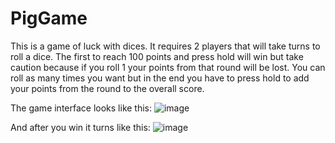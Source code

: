 # PigGame
This is a game of luck with dices.
It requires 2 players that will take turns to roll a dice.
The first to reach 100 points and press hold will win but take caution because if you roll 1 your points from that round will be lost.
You can roll as many times you want but in the end you have to press hold to add your points from the round to the overall score.


The game interface looks like this:
![image](https://user-images.githubusercontent.com/72509291/155755401-a4dc51eb-3281-44aa-b5e3-5450bb15adb7.png)


And after you win it turns like this:
![image](https://user-images.githubusercontent.com/72509291/155755605-277dbce3-54e8-4ace-b579-3e36dbc1781f.png)
